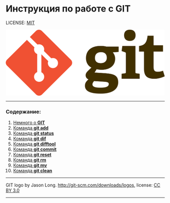 # Инструкция по работе с GIT

LICENSE: [MIT](./licence.md)

![git-logo](./assets/Git-logo.svg.png)

---

### Содержание:
1. [Немного о **GIT**](./content/1about.md)
2. [Команда **git add**](./content/add.md)
3. [Команда **git status**](./content/status.md)
4. [Команда **git dif**](./content/diff.md)
5. [Команда **git difftool**](./content/difftool.md)
6. [Команда **git commit**](./content/commit.md)
7. [Команда **git reset**](./content/reset.md)
8. [Команда **git rm**](./content/rm.md)
9. [Команда **git mv**](./content/mv.md)
10. [Команда **git clean**](./content/clean.md)

---

GIT logo by Jason Long. http://git-scm.com/downloads/logos, license: [CC BY 3.0](https://creativecommons.org/licenses/by/3.0/)

---